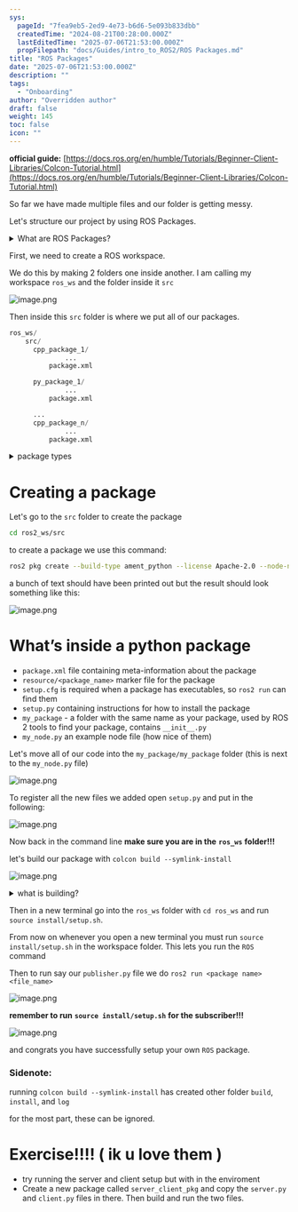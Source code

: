 ```yaml
---
sys:
  pageId: "7fea9eb5-2ed9-4e73-b6d6-5e093b833dbb"
  createdTime: "2024-08-21T00:28:00.000Z"
  lastEditedTime: "2025-07-06T21:53:00.000Z"
  propFilepath: "docs/Guides/intro_to_ROS2/ROS Packages.md"
title: "ROS Packages"
date: "2025-07-06T21:53:00.000Z"
description: ""
tags:
  - "Onboarding"
author: "Overridden author"
draft: false
weight: 145
toc: false
icon: ""
---
```


**official guide:** [https://docs.ros.org/en/humble/Tutorials/Beginner-Client-Libraries/Colcon-Tutorial.html](https://docs.ros.org/en/humble/Tutorials/Beginner-Client-Libraries/Colcon-Tutorial.html)

So far we have made multiple files and our folder is getting messy.

Let's structure our project by using ROS Packages.

<details>
      <summary>What are ROS Packages?</summary>
      ROS Packages are, as the name implies, packages of code that are highly sharable between ROS developers.
  </details>

First, we need to create a ROS workspace.

We do this by making 2 folders one inside another. I am calling my workspace `ros_ws` and the folder inside it `src`

![image.png](https://prod-files-secure.s3.us-west-2.amazonaws.com/d518164a-d88e-44d1-a4ee-3adb3bd8bce0/70706947-fd18-4537-a67b-e12946812d31/image.png?X-Amz-Algorithm=AWS4-HMAC-SHA256&X-Amz-Content-Sha256=UNSIGNED-PAYLOAD&X-Amz-Credential=ASIAZI2LB466SPH74TWF%2F20250813%2Fus-west-2%2Fs3%2Faws4_request&X-Amz-Date=20250813T042024Z&X-Amz-Expires=3600&X-Amz-Security-Token=IQoJb3JpZ2luX2VjENv%2F%2F%2F%2F%2F%2F%2F%2F%2F%2FwEaCXVzLXdlc3QtMiJIMEYCIQCqZBu1%2Fj5YGSeP6FXRbPXHFzaWDOA%2FVr9shDBF2ZyuYAIhAJ3GEg8QG4kJRhQ0zfbyHx%2BHzBEArgHZr28zUT1sFtRBKv8DCCQQABoMNjM3NDIzMTgzODA1IgyS2pfzDu4eQ4HKeSYq3ANPTYpz0WBF21SROaGOHysjnODwCUlGeRVeJAQM3Y9WgbYj6Ja5l7hxcjx73kZkeyKemmbl7YviuEhWlWnhyQKqtE2dWhp7VZQjJJsZWii5%2BAvPu0osqvcHsUN5XAU6H%2BLB79Xpate3BtRmTO%2B4S9XGWvR4gpXuDYFtF2RE%2FDdLEMP7zwQFhLqXhpZj36th8fpLrW9lljgOjCEE%2FNaamT1gFsycfCiIig8TukGQl8oi4kjWEXCGbyZf6o8kaOAw6Ox%2FcFvbHMMnTZJGP6JKu585X8GFaCCqchrzat7iJqV4bPfEf7G%2FAkX%2BxJibBKAla9U19V0O8qkspKH%2BEt69gbSnrCbgA4O6R97nbSrhN9NKGYKEjaiwbfAFkCqRtgWVUbfu%2B3DlDj8thvDe2dCrR0Mx7wbOLbZ%2BPaxYxXpTx3Yzrqug0Sd6%2FCkZ%2BLCliW3lSetn3qopLBbqsT%2FtVb%2BALj3FTB4RLWmkC96Cr%2B2SC59%2BZjXfpOPQcP2B4cadNFE6Crg6s9kLxC8cqtdeMtX1EL0iH%2F6OZA0EAMkjcS56IH%2FtJ7SL0LeJHTLUBRDtSHg7wXUwsqtVk0aVWCw625ucBDkWFDWGouoY6O5cXn90qzcohMWTj54uAeJMzeaLdjDThfDEBjqkASbbB1yhSV023NxyGsbBrUkwGsnuzY%2F5qlJfvJUcDT9iBtP%2BtAeA2ivxQxY6VJ%2BOTk9WWLRt7L6LUOGx7inmLcMIWKU21iv891DhWilIrwoUGdvMXum%2BRfWY%2FpW9%2BuJIqsQ8wqCXbmqB812ACZEfQO4v65QVKOKFcyXl5ef0Ppw0W0h%2BFUfGZoZKPrpXh5oFqwfiCMRbFW4zn6mlDPEWmJyDU%2BtP&X-Amz-Signature=f95175eb5bebe0bdec0f171503f952ea07726de422c1f67a7f1974c3fd60e62d&X-Amz-SignedHeaders=host&x-amz-checksum-mode=ENABLED&x-id=GetObject)

Then inside this `src` folder is where we put all of our packages.

```python
ros_ws/
    src/
      cpp_package_1/
		      ...
          package.xml

      py_package_1/
		      ...
          package.xml

      ...
      cpp_package_n/
		      ...
          package.xml

```

<details>

<summary>package types</summary>

packages can be either `C++` or python.

the intern file structure is different for each but for this guide we will stick to creating python packages

</details>

# Creating a package

Let's go to the `src` folder to create the package

```bash
cd ros2_ws/src
```

to create a package we use this command:

```bash
ros2 pkg create --build-type ament_python --license Apache-2.0 --node-name my_node my_package
```

a bunch of text should have been printed out but the result should look something like this:

![image.png](https://prod-files-secure.s3.us-west-2.amazonaws.com/d518164a-d88e-44d1-a4ee-3adb3bd8bce0/e6cf1e3f-8512-4a3e-b131-079f800bf3e8/image.png?X-Amz-Algorithm=AWS4-HMAC-SHA256&X-Amz-Content-Sha256=UNSIGNED-PAYLOAD&X-Amz-Credential=ASIAZI2LB466SPH74TWF%2F20250813%2Fus-west-2%2Fs3%2Faws4_request&X-Amz-Date=20250813T042024Z&X-Amz-Expires=3600&X-Amz-Security-Token=IQoJb3JpZ2luX2VjENv%2F%2F%2F%2F%2F%2F%2F%2F%2F%2FwEaCXVzLXdlc3QtMiJIMEYCIQCqZBu1%2Fj5YGSeP6FXRbPXHFzaWDOA%2FVr9shDBF2ZyuYAIhAJ3GEg8QG4kJRhQ0zfbyHx%2BHzBEArgHZr28zUT1sFtRBKv8DCCQQABoMNjM3NDIzMTgzODA1IgyS2pfzDu4eQ4HKeSYq3ANPTYpz0WBF21SROaGOHysjnODwCUlGeRVeJAQM3Y9WgbYj6Ja5l7hxcjx73kZkeyKemmbl7YviuEhWlWnhyQKqtE2dWhp7VZQjJJsZWii5%2BAvPu0osqvcHsUN5XAU6H%2BLB79Xpate3BtRmTO%2B4S9XGWvR4gpXuDYFtF2RE%2FDdLEMP7zwQFhLqXhpZj36th8fpLrW9lljgOjCEE%2FNaamT1gFsycfCiIig8TukGQl8oi4kjWEXCGbyZf6o8kaOAw6Ox%2FcFvbHMMnTZJGP6JKu585X8GFaCCqchrzat7iJqV4bPfEf7G%2FAkX%2BxJibBKAla9U19V0O8qkspKH%2BEt69gbSnrCbgA4O6R97nbSrhN9NKGYKEjaiwbfAFkCqRtgWVUbfu%2B3DlDj8thvDe2dCrR0Mx7wbOLbZ%2BPaxYxXpTx3Yzrqug0Sd6%2FCkZ%2BLCliW3lSetn3qopLBbqsT%2FtVb%2BALj3FTB4RLWmkC96Cr%2B2SC59%2BZjXfpOPQcP2B4cadNFE6Crg6s9kLxC8cqtdeMtX1EL0iH%2F6OZA0EAMkjcS56IH%2FtJ7SL0LeJHTLUBRDtSHg7wXUwsqtVk0aVWCw625ucBDkWFDWGouoY6O5cXn90qzcohMWTj54uAeJMzeaLdjDThfDEBjqkASbbB1yhSV023NxyGsbBrUkwGsnuzY%2F5qlJfvJUcDT9iBtP%2BtAeA2ivxQxY6VJ%2BOTk9WWLRt7L6LUOGx7inmLcMIWKU21iv891DhWilIrwoUGdvMXum%2BRfWY%2FpW9%2BuJIqsQ8wqCXbmqB812ACZEfQO4v65QVKOKFcyXl5ef0Ppw0W0h%2BFUfGZoZKPrpXh5oFqwfiCMRbFW4zn6mlDPEWmJyDU%2BtP&X-Amz-Signature=b2bccafd6c5cfd4e1a0f8d7afd0f5000ca219e7e6694b9b21ac3132a5601a9d2&X-Amz-SignedHeaders=host&x-amz-checksum-mode=ENABLED&x-id=GetObject)

# What’s inside a python package

- `package.xml` file containing meta-information about the package
- `resource/<package_name>` marker file for the package
- `setup.cfg` is required when a package has executables, so `ros2 run` can find them
- `setup.py` containing instructions for how to install the package
- `my_package` - a folder with the same name as your package, used by ROS 2 tools to find your package, contains `__init__.py`
- `my_node.py` an example node file (how nice of them)

Let's move all of our code into the `my_package/my_package` folder (this is next to the `my_node.py` file)

![image.png](https://prod-files-secure.s3.us-west-2.amazonaws.com/d518164a-d88e-44d1-a4ee-3adb3bd8bce0/9ce58f11-0da9-4d3e-b86d-506a9685d378/image.png?X-Amz-Algorithm=AWS4-HMAC-SHA256&X-Amz-Content-Sha256=UNSIGNED-PAYLOAD&X-Amz-Credential=ASIAZI2LB466SPH74TWF%2F20250813%2Fus-west-2%2Fs3%2Faws4_request&X-Amz-Date=20250813T042024Z&X-Amz-Expires=3600&X-Amz-Security-Token=IQoJb3JpZ2luX2VjENv%2F%2F%2F%2F%2F%2F%2F%2F%2F%2FwEaCXVzLXdlc3QtMiJIMEYCIQCqZBu1%2Fj5YGSeP6FXRbPXHFzaWDOA%2FVr9shDBF2ZyuYAIhAJ3GEg8QG4kJRhQ0zfbyHx%2BHzBEArgHZr28zUT1sFtRBKv8DCCQQABoMNjM3NDIzMTgzODA1IgyS2pfzDu4eQ4HKeSYq3ANPTYpz0WBF21SROaGOHysjnODwCUlGeRVeJAQM3Y9WgbYj6Ja5l7hxcjx73kZkeyKemmbl7YviuEhWlWnhyQKqtE2dWhp7VZQjJJsZWii5%2BAvPu0osqvcHsUN5XAU6H%2BLB79Xpate3BtRmTO%2B4S9XGWvR4gpXuDYFtF2RE%2FDdLEMP7zwQFhLqXhpZj36th8fpLrW9lljgOjCEE%2FNaamT1gFsycfCiIig8TukGQl8oi4kjWEXCGbyZf6o8kaOAw6Ox%2FcFvbHMMnTZJGP6JKu585X8GFaCCqchrzat7iJqV4bPfEf7G%2FAkX%2BxJibBKAla9U19V0O8qkspKH%2BEt69gbSnrCbgA4O6R97nbSrhN9NKGYKEjaiwbfAFkCqRtgWVUbfu%2B3DlDj8thvDe2dCrR0Mx7wbOLbZ%2BPaxYxXpTx3Yzrqug0Sd6%2FCkZ%2BLCliW3lSetn3qopLBbqsT%2FtVb%2BALj3FTB4RLWmkC96Cr%2B2SC59%2BZjXfpOPQcP2B4cadNFE6Crg6s9kLxC8cqtdeMtX1EL0iH%2F6OZA0EAMkjcS56IH%2FtJ7SL0LeJHTLUBRDtSHg7wXUwsqtVk0aVWCw625ucBDkWFDWGouoY6O5cXn90qzcohMWTj54uAeJMzeaLdjDThfDEBjqkASbbB1yhSV023NxyGsbBrUkwGsnuzY%2F5qlJfvJUcDT9iBtP%2BtAeA2ivxQxY6VJ%2BOTk9WWLRt7L6LUOGx7inmLcMIWKU21iv891DhWilIrwoUGdvMXum%2BRfWY%2FpW9%2BuJIqsQ8wqCXbmqB812ACZEfQO4v65QVKOKFcyXl5ef0Ppw0W0h%2BFUfGZoZKPrpXh5oFqwfiCMRbFW4zn6mlDPEWmJyDU%2BtP&X-Amz-Signature=941fe28bee8e63ecbfebece0892b2e9fa51d1019ffb897d943ffeffb29688105&X-Amz-SignedHeaders=host&x-amz-checksum-mode=ENABLED&x-id=GetObject)

To register all the new files we added open `setup.py` and put in the following:

![image.png](https://prod-files-secure.s3.us-west-2.amazonaws.com/d518164a-d88e-44d1-a4ee-3adb3bd8bce0/1cd7c262-4cae-4496-9d75-c178537d24a2/image.png?X-Amz-Algorithm=AWS4-HMAC-SHA256&X-Amz-Content-Sha256=UNSIGNED-PAYLOAD&X-Amz-Credential=ASIAZI2LB466SPH74TWF%2F20250813%2Fus-west-2%2Fs3%2Faws4_request&X-Amz-Date=20250813T042024Z&X-Amz-Expires=3600&X-Amz-Security-Token=IQoJb3JpZ2luX2VjENv%2F%2F%2F%2F%2F%2F%2F%2F%2F%2FwEaCXVzLXdlc3QtMiJIMEYCIQCqZBu1%2Fj5YGSeP6FXRbPXHFzaWDOA%2FVr9shDBF2ZyuYAIhAJ3GEg8QG4kJRhQ0zfbyHx%2BHzBEArgHZr28zUT1sFtRBKv8DCCQQABoMNjM3NDIzMTgzODA1IgyS2pfzDu4eQ4HKeSYq3ANPTYpz0WBF21SROaGOHysjnODwCUlGeRVeJAQM3Y9WgbYj6Ja5l7hxcjx73kZkeyKemmbl7YviuEhWlWnhyQKqtE2dWhp7VZQjJJsZWii5%2BAvPu0osqvcHsUN5XAU6H%2BLB79Xpate3BtRmTO%2B4S9XGWvR4gpXuDYFtF2RE%2FDdLEMP7zwQFhLqXhpZj36th8fpLrW9lljgOjCEE%2FNaamT1gFsycfCiIig8TukGQl8oi4kjWEXCGbyZf6o8kaOAw6Ox%2FcFvbHMMnTZJGP6JKu585X8GFaCCqchrzat7iJqV4bPfEf7G%2FAkX%2BxJibBKAla9U19V0O8qkspKH%2BEt69gbSnrCbgA4O6R97nbSrhN9NKGYKEjaiwbfAFkCqRtgWVUbfu%2B3DlDj8thvDe2dCrR0Mx7wbOLbZ%2BPaxYxXpTx3Yzrqug0Sd6%2FCkZ%2BLCliW3lSetn3qopLBbqsT%2FtVb%2BALj3FTB4RLWmkC96Cr%2B2SC59%2BZjXfpOPQcP2B4cadNFE6Crg6s9kLxC8cqtdeMtX1EL0iH%2F6OZA0EAMkjcS56IH%2FtJ7SL0LeJHTLUBRDtSHg7wXUwsqtVk0aVWCw625ucBDkWFDWGouoY6O5cXn90qzcohMWTj54uAeJMzeaLdjDThfDEBjqkASbbB1yhSV023NxyGsbBrUkwGsnuzY%2F5qlJfvJUcDT9iBtP%2BtAeA2ivxQxY6VJ%2BOTk9WWLRt7L6LUOGx7inmLcMIWKU21iv891DhWilIrwoUGdvMXum%2BRfWY%2FpW9%2BuJIqsQ8wqCXbmqB812ACZEfQO4v65QVKOKFcyXl5ef0Ppw0W0h%2BFUfGZoZKPrpXh5oFqwfiCMRbFW4zn6mlDPEWmJyDU%2BtP&X-Amz-Signature=ee3164ec6199aea3ce93a7ee25e553e43fda1b3d930c8fdc1d30a59363e72497&X-Amz-SignedHeaders=host&x-amz-checksum-mode=ENABLED&x-id=GetObject)

Now back in the command line **make sure you are in the** **`ros_ws`** **folder!!!**

let's build our package with `colcon build --symlink-install`

![image.png](https://prod-files-secure.s3.us-west-2.amazonaws.com/d518164a-d88e-44d1-a4ee-3adb3bd8bce0/2f2a0d27-b173-48fd-b189-5f5c0ce65619/image.png?X-Amz-Algorithm=AWS4-HMAC-SHA256&X-Amz-Content-Sha256=UNSIGNED-PAYLOAD&X-Amz-Credential=ASIAZI2LB466SPH74TWF%2F20250813%2Fus-west-2%2Fs3%2Faws4_request&X-Amz-Date=20250813T042024Z&X-Amz-Expires=3600&X-Amz-Security-Token=IQoJb3JpZ2luX2VjENv%2F%2F%2F%2F%2F%2F%2F%2F%2F%2FwEaCXVzLXdlc3QtMiJIMEYCIQCqZBu1%2Fj5YGSeP6FXRbPXHFzaWDOA%2FVr9shDBF2ZyuYAIhAJ3GEg8QG4kJRhQ0zfbyHx%2BHzBEArgHZr28zUT1sFtRBKv8DCCQQABoMNjM3NDIzMTgzODA1IgyS2pfzDu4eQ4HKeSYq3ANPTYpz0WBF21SROaGOHysjnODwCUlGeRVeJAQM3Y9WgbYj6Ja5l7hxcjx73kZkeyKemmbl7YviuEhWlWnhyQKqtE2dWhp7VZQjJJsZWii5%2BAvPu0osqvcHsUN5XAU6H%2BLB79Xpate3BtRmTO%2B4S9XGWvR4gpXuDYFtF2RE%2FDdLEMP7zwQFhLqXhpZj36th8fpLrW9lljgOjCEE%2FNaamT1gFsycfCiIig8TukGQl8oi4kjWEXCGbyZf6o8kaOAw6Ox%2FcFvbHMMnTZJGP6JKu585X8GFaCCqchrzat7iJqV4bPfEf7G%2FAkX%2BxJibBKAla9U19V0O8qkspKH%2BEt69gbSnrCbgA4O6R97nbSrhN9NKGYKEjaiwbfAFkCqRtgWVUbfu%2B3DlDj8thvDe2dCrR0Mx7wbOLbZ%2BPaxYxXpTx3Yzrqug0Sd6%2FCkZ%2BLCliW3lSetn3qopLBbqsT%2FtVb%2BALj3FTB4RLWmkC96Cr%2B2SC59%2BZjXfpOPQcP2B4cadNFE6Crg6s9kLxC8cqtdeMtX1EL0iH%2F6OZA0EAMkjcS56IH%2FtJ7SL0LeJHTLUBRDtSHg7wXUwsqtVk0aVWCw625ucBDkWFDWGouoY6O5cXn90qzcohMWTj54uAeJMzeaLdjDThfDEBjqkASbbB1yhSV023NxyGsbBrUkwGsnuzY%2F5qlJfvJUcDT9iBtP%2BtAeA2ivxQxY6VJ%2BOTk9WWLRt7L6LUOGx7inmLcMIWKU21iv891DhWilIrwoUGdvMXum%2BRfWY%2FpW9%2BuJIqsQ8wqCXbmqB812ACZEfQO4v65QVKOKFcyXl5ef0Ppw0W0h%2BFUfGZoZKPrpXh5oFqwfiCMRbFW4zn6mlDPEWmJyDU%2BtP&X-Amz-Signature=ef6739f57855e4e278a16698d2c9e16ab72a75f279fe8cbddfe148e821859600&X-Amz-SignedHeaders=host&x-amz-checksum-mode=ENABLED&x-id=GetObject)

<details>

<summary>what is building?</summary>

if you are a CS major at Rose-Hulman you will learn the answer to this in CSSE132

but TLDR; is it combines all the code files into one program that can be run easily 

</details>

Then in a new terminal go into the `ros_ws` folder with `cd ros_ws` and run `source install/setup.sh`. 

From now on whenever you open a new terminal you must run `source install/setup.sh` in the workspace folder. This lets you run the `ROS` command

Then to run say our `publisher.py` file we do `ros2 run <package name> <file_name>`

![image.png](https://prod-files-secure.s3.us-west-2.amazonaws.com/d518164a-d88e-44d1-a4ee-3adb3bd8bce0/4f4b1219-3a44-4632-aa0a-ce3471699f59/image.png?X-Amz-Algorithm=AWS4-HMAC-SHA256&X-Amz-Content-Sha256=UNSIGNED-PAYLOAD&X-Amz-Credential=ASIAZI2LB466SPH74TWF%2F20250813%2Fus-west-2%2Fs3%2Faws4_request&X-Amz-Date=20250813T042024Z&X-Amz-Expires=3600&X-Amz-Security-Token=IQoJb3JpZ2luX2VjENv%2F%2F%2F%2F%2F%2F%2F%2F%2F%2FwEaCXVzLXdlc3QtMiJIMEYCIQCqZBu1%2Fj5YGSeP6FXRbPXHFzaWDOA%2FVr9shDBF2ZyuYAIhAJ3GEg8QG4kJRhQ0zfbyHx%2BHzBEArgHZr28zUT1sFtRBKv8DCCQQABoMNjM3NDIzMTgzODA1IgyS2pfzDu4eQ4HKeSYq3ANPTYpz0WBF21SROaGOHysjnODwCUlGeRVeJAQM3Y9WgbYj6Ja5l7hxcjx73kZkeyKemmbl7YviuEhWlWnhyQKqtE2dWhp7VZQjJJsZWii5%2BAvPu0osqvcHsUN5XAU6H%2BLB79Xpate3BtRmTO%2B4S9XGWvR4gpXuDYFtF2RE%2FDdLEMP7zwQFhLqXhpZj36th8fpLrW9lljgOjCEE%2FNaamT1gFsycfCiIig8TukGQl8oi4kjWEXCGbyZf6o8kaOAw6Ox%2FcFvbHMMnTZJGP6JKu585X8GFaCCqchrzat7iJqV4bPfEf7G%2FAkX%2BxJibBKAla9U19V0O8qkspKH%2BEt69gbSnrCbgA4O6R97nbSrhN9NKGYKEjaiwbfAFkCqRtgWVUbfu%2B3DlDj8thvDe2dCrR0Mx7wbOLbZ%2BPaxYxXpTx3Yzrqug0Sd6%2FCkZ%2BLCliW3lSetn3qopLBbqsT%2FtVb%2BALj3FTB4RLWmkC96Cr%2B2SC59%2BZjXfpOPQcP2B4cadNFE6Crg6s9kLxC8cqtdeMtX1EL0iH%2F6OZA0EAMkjcS56IH%2FtJ7SL0LeJHTLUBRDtSHg7wXUwsqtVk0aVWCw625ucBDkWFDWGouoY6O5cXn90qzcohMWTj54uAeJMzeaLdjDThfDEBjqkASbbB1yhSV023NxyGsbBrUkwGsnuzY%2F5qlJfvJUcDT9iBtP%2BtAeA2ivxQxY6VJ%2BOTk9WWLRt7L6LUOGx7inmLcMIWKU21iv891DhWilIrwoUGdvMXum%2BRfWY%2FpW9%2BuJIqsQ8wqCXbmqB812ACZEfQO4v65QVKOKFcyXl5ef0Ppw0W0h%2BFUfGZoZKPrpXh5oFqwfiCMRbFW4zn6mlDPEWmJyDU%2BtP&X-Amz-Signature=e4005e2334faca02743365dda42da0bf340cf7da36137c157115f9938470da21&X-Amz-SignedHeaders=host&x-amz-checksum-mode=ENABLED&x-id=GetObject)

**remember to run** **`source install/setup.sh`** **for the subscriber!!!**

![image.png](https://prod-files-secure.s3.us-west-2.amazonaws.com/d518164a-d88e-44d1-a4ee-3adb3bd8bce0/02121119-dad4-49ec-8356-c956108b4243/image.png?X-Amz-Algorithm=AWS4-HMAC-SHA256&X-Amz-Content-Sha256=UNSIGNED-PAYLOAD&X-Amz-Credential=ASIAZI2LB466SPH74TWF%2F20250813%2Fus-west-2%2Fs3%2Faws4_request&X-Amz-Date=20250813T042024Z&X-Amz-Expires=3600&X-Amz-Security-Token=IQoJb3JpZ2luX2VjENv%2F%2F%2F%2F%2F%2F%2F%2F%2F%2FwEaCXVzLXdlc3QtMiJIMEYCIQCqZBu1%2Fj5YGSeP6FXRbPXHFzaWDOA%2FVr9shDBF2ZyuYAIhAJ3GEg8QG4kJRhQ0zfbyHx%2BHzBEArgHZr28zUT1sFtRBKv8DCCQQABoMNjM3NDIzMTgzODA1IgyS2pfzDu4eQ4HKeSYq3ANPTYpz0WBF21SROaGOHysjnODwCUlGeRVeJAQM3Y9WgbYj6Ja5l7hxcjx73kZkeyKemmbl7YviuEhWlWnhyQKqtE2dWhp7VZQjJJsZWii5%2BAvPu0osqvcHsUN5XAU6H%2BLB79Xpate3BtRmTO%2B4S9XGWvR4gpXuDYFtF2RE%2FDdLEMP7zwQFhLqXhpZj36th8fpLrW9lljgOjCEE%2FNaamT1gFsycfCiIig8TukGQl8oi4kjWEXCGbyZf6o8kaOAw6Ox%2FcFvbHMMnTZJGP6JKu585X8GFaCCqchrzat7iJqV4bPfEf7G%2FAkX%2BxJibBKAla9U19V0O8qkspKH%2BEt69gbSnrCbgA4O6R97nbSrhN9NKGYKEjaiwbfAFkCqRtgWVUbfu%2B3DlDj8thvDe2dCrR0Mx7wbOLbZ%2BPaxYxXpTx3Yzrqug0Sd6%2FCkZ%2BLCliW3lSetn3qopLBbqsT%2FtVb%2BALj3FTB4RLWmkC96Cr%2B2SC59%2BZjXfpOPQcP2B4cadNFE6Crg6s9kLxC8cqtdeMtX1EL0iH%2F6OZA0EAMkjcS56IH%2FtJ7SL0LeJHTLUBRDtSHg7wXUwsqtVk0aVWCw625ucBDkWFDWGouoY6O5cXn90qzcohMWTj54uAeJMzeaLdjDThfDEBjqkASbbB1yhSV023NxyGsbBrUkwGsnuzY%2F5qlJfvJUcDT9iBtP%2BtAeA2ivxQxY6VJ%2BOTk9WWLRt7L6LUOGx7inmLcMIWKU21iv891DhWilIrwoUGdvMXum%2BRfWY%2FpW9%2BuJIqsQ8wqCXbmqB812ACZEfQO4v65QVKOKFcyXl5ef0Ppw0W0h%2BFUfGZoZKPrpXh5oFqwfiCMRbFW4zn6mlDPEWmJyDU%2BtP&X-Amz-Signature=7bebc04bb1f79d0ebc1e657dbf9a42cb93ec9342550c115bf19acfc2852f30ec&X-Amz-SignedHeaders=host&x-amz-checksum-mode=ENABLED&x-id=GetObject)

and congrats you have successfully setup your own `ROS` package.

### Sidenote:

running `colcon build --symlink-install` has created other folder `build`, `install`, and `log`

for the most part, these can be ignored.

# Exercise!!!! ( ik u love them )

- try running the server and client setup but with in the enviroment
- Create a new package called `server_client_pkg` and copy the `server.py` and `client.py` files in there. Then build and run the two files.
